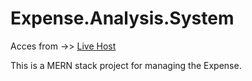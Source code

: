 # Expense.Analysis.System

 Acces from ->> <a href="https://strange-bass-bathing-suit.cyclic.app/">Live Host</a>

This is a MERN stack project for managing the Expense.
